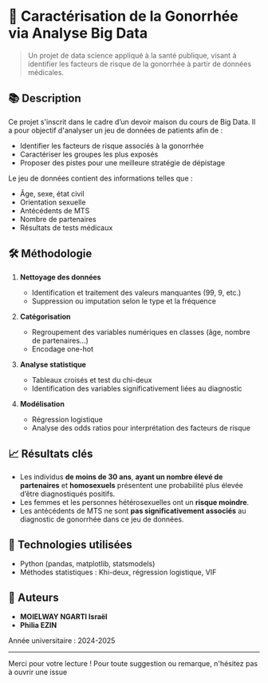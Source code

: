 # 🧬 Caractérisation de la Gonorrhée via Analyse Big Data

> Un projet de data science appliqué à la santé publique, visant à identifier les facteurs de risque de la gonorrhée à partir de données médicales.

## 📚 Description

Ce projet s'inscrit dans le cadre d’un devoir maison du cours de Big Data. Il a pour objectif d'analyser un jeu de données de patients afin de :
- Identifier les facteurs de risque associés à la gonorrhée
- Caractériser les groupes les plus exposés
- Proposer des pistes pour une meilleure stratégie de dépistage

Le jeu de données contient des informations telles que :
- Âge, sexe, état civil
- Orientation sexuelle
- Antécédents de MTS
- Nombre de partenaires
- Résultats de tests médicaux

## 🛠️ Méthodologie

1. **Nettoyage des données**
   - Identification et traitement des valeurs manquantes (99, 9, etc.)
   - Suppression ou imputation selon le type et la fréquence

2. **Catégorisation**
   - Regroupement des variables numériques en classes (âge, nombre de partenaires...)
   - Encodage one-hot

3. **Analyse statistique**
   - Tableaux croisés et test du chi-deux
   - Identification des variables significativement liées au diagnostic

4. **Modélisation**
   - Régression logistique
   - Analyse des odds ratios pour interprétation des facteurs de risque

## 📈 Résultats clés

- Les individus **de moins de 30 ans**, **ayant un nombre élevé de partenaires** et **homosexuels** présentent une probabilité plus élevée d’être diagnostiqués positifs.
- Les femmes et les personnes hétérosexuelles ont un **risque moindre**.
- Les antécédents de MTS ne sont **pas significativement associés** au diagnostic de gonorrhée dans ce jeu de données.

## 🧪 Technologies utilisées

- Python (pandas, matplotlib, statsmodels)
- Méthodes statistiques : Khi-deux, régression logistique, VIF


## 👥 Auteurs

- **MOIELWAY NGARTI Israël**  
- **Philia EZIN**

Année universitaire : 2024-2025

---

Merci pour votre lecture ! Pour toute suggestion ou remarque, n'hésitez pas à ouvrir une issue 
